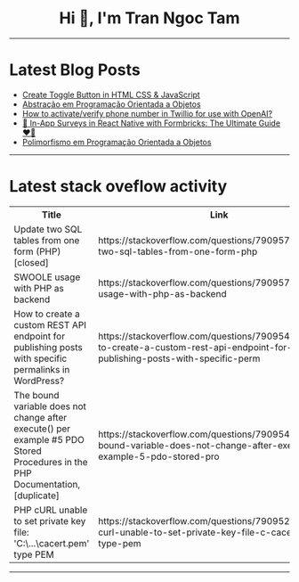<h1 align="center">Hi 👋, I'm Tran Ngoc Tam</h1>

---

# Latest Blog Posts 
<!-- BLOG-POST-LIST:START -->
- [Create Toggle Button in HTML CSS &amp; JavaScript](https://dev.to/notarena/create-toggle-button-in-html-css-javascript-2l2c)
- [Abstração em Programação Orientada a Objetos](https://dev.to/emanoelcarvalho/abstracao-em-programacao-orientada-a-objetos-5bb4)
- [How to activate/verify phone number in Twillio for use with OpenAI?](https://dev.to/thomas_romanowski_9442e51/how-to-activateverify-phone-number-in-twillio-for-use-with-openai-90i)
- [🚀 In-App Surveys in React Native with Formbricks: The Ultimate Guide ❤️‍🔥](https://dev.to/preethi_sri_e4b0ecd15ee19/in-app-surveys-in-react-native-with-formbricks-the-ultimate-guide-1gp2)
- [Polimorfismo em Programação Orientada a Objetos](https://dev.to/emanoelcarvalho/polimorfismo-em-programacao-orientada-a-objetos-14lb)
<!-- BLOG-POST-LIST:END -->

---

# Latest stack oveflow activity
<table>
  <tr><th>Title</th><th>Link</th></tr>
  <!-- STACKOVERFLOW:START --><tr><td>Update two SQL tables from one form &lpar;PHP&rpar; [closed]</td><td>https://stackoverflow.com/questions/79095782/update-two-sql-tables-from-one-form-php</td></tr><tr><td>SWOOLE usage with PHP as backend</td><td>https://stackoverflow.com/questions/79095764/swoole-usage-with-php-as-backend</td></tr><tr><td>How to create a custom REST API endpoint for publishing posts with specific permalinks in WordPress?</td><td>https://stackoverflow.com/questions/79095459/how-to-create-a-custom-rest-api-endpoint-for-publishing-posts-with-specific-perm</td></tr><tr><td>The bound variable does not change after execute&lpar;&rpar; per example #5 PDO Stored Procedures in the PHP Documentation, [duplicate]</td><td>https://stackoverflow.com/questions/79095413/the-bound-variable-does-not-change-after-execute-per-example-5-pdo-stored-pro</td></tr><tr><td>PHP cURL unable to set private key file: &#39;C:\...\cacert.pem&#39; type PEM</td><td>https://stackoverflow.com/questions/79095265/php-curl-unable-to-set-private-key-file-c-cacert-pem-type-pem</td></tr><!-- STACKOVERFLOW:END -->
</table>

---


